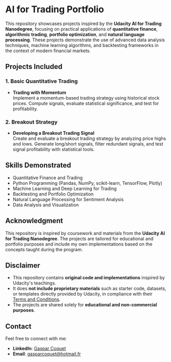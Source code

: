 # AI for Trading Portfolio

This repository showcases projects inspired by the **Udacity AI for Trading Nanodegree**, focusing on practical applications of **quantitative finance**, **algorithmic trading**, **portfolio optimization**, and **natural language processing**. These projects demonstrate the use of advanced data analysis techniques, machine learning algorithms, and backtesting frameworks in the context of modern financial markets.

## Projects Included

### 1. Basic Quantitative Trading
- **Trading with Momentum**  
  Implement a momentum-based trading strategy using historical stock prices. Compute signals, evaluate statistical significance, and test for profitability.

### 2. Breakout Strategy
- **Developing a Breakout Trading Signal**  
  Create and evaluate a breakout trading strategy by analyzing price highs and lows. Generate long/short signals, filter redundant signals, and test signal profitability with statistical tools.

## Skills Demonstrated
- Quantitative Finance and Trading
- Python Programming (Pandas, NumPy, scikit-learn, TensorFlow, Plotly)
- Machine Learning and Deep Learning for Trading
- Backtesting and Portfolio Optimization
- Natural Language Processing for Sentiment Analysis
- Data Analysis and Visualization

## Acknowledgment
This repository is inspired by coursework and materials from the **Udacity AI for Trading Nanodegree**. The projects are tailored for educational and portfolio purposes and include my own implementations based on the concepts taught during the program.

## Disclaimer
- This repository contains **original code and implementations** inspired by Udacity's teachings.
- It does **not include proprietary materials** such as starter code, datasets, or templates directly provided by Udacity, in compliance with their [Terms and Conditions](https://www.udacity.com/legal).
- The projects are shared solely for **educational and non-commercial purposes**.

## Contact
Feel free to connect with me:
- **LinkedIn**: [Gaspar Coquet](https://www.linkedin.com/in/gaspar-coquet-95a12b220/)
- **Email**: gasparcoquet@hotmail.fr
